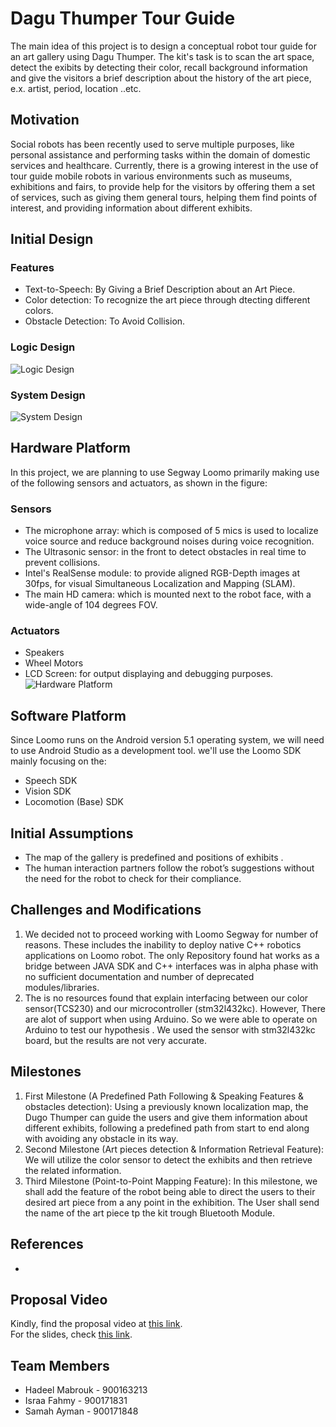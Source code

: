 
# Dagu Thumper Tour Guide
The main idea of this project is to design a conceptual robot tour guide for an art gallery using Dagu Thumper. The kit's task is to scan the art space, detect the exibits by detecting their color, recall background information and give the visitors a brief description about the history of the art piece, e.x. artist, period, location ..etc.

## Motivation 
Social robots has been recently used to serve multiple purposes, like personal assistance and performing tasks within the domain of domestic services and healthcare. Currently, there is a growing interest in the use of tour guide mobile robots in various environments such as museums, exhibitions and fairs, to provide help for the visitors by offering them a set of services, such as giving them general tours, helping them find points of interest, and providing information about different exhibits.

## Initial Design 
### Features
* Text-to-Speech: By Giving a Brief Description about an Art Piece.
* Color detection: To recognize the art piece through dtecting different colors.
* Obstacle Detection: To Avoid Collision.

### Logic Design
![Logic Design](https://github.com/HadeelMabrouk/Embedded-Project-2/blob/main/Images/logic.PNG)

### System Design
![System Design](https://github.com/HadeelMabrouk/Embedded-Project-2/blob/main/Images/system2.png)

## Hardware Platform   
In this project, we are planning to use Segway Loomo primarily making use of the following sensors and actuators, as shown in the figure:
### Sensors
* The microphone array: which is composed of 5 mics is used to localize voice source and reduce background noises during voice recognition.
* The Ultrasonic sensor: in the front to detect obstacles in real time to prevent collisions.
* Intel's RealSense module: to provide aligned RGB-Depth images at 30fps, for visual Simultaneous Localization and Mapping (SLAM).
* The main HD camera: which is mounted next to the robot face, with a wide-angle of 104 degrees FOV.
### Actuators
* Speakers
* Wheel Motors  
* LCD Screen: for output displaying and debugging purposes.   
![Hardware Platform](https://i.imgur.com/Ue1aABD.png) 


## Software Platform 
Since Loomo runs on the Android version 5.1 operating system, we will need to use Android Studio as a development tool.
we'll use the Loomo SDK mainly focusing on the:
* Speech SDK
* Vision SDK
* Locomotion (Base) SDK 

## Initial Assumptions
* The map of the gallery is predefined and positions of exhibits .
* The human interaction partners follow the robot’s suggestions without the need for the robot to check for their compliance.

## Challenges and Modifications 
1. We decided not to proceed working with Loomo Segway for number of reasons. These includes the inability to deploy native C++ robotics applications on Loomo robot. The only Repository found hat works as a bridge between JAVA SDK and C++ interfaces was in alpha phase with no sufficient documentation and number of deprecated modules/libraries. 
2. The is no resources found that explain interfacing between our color sensor(TCS230) and our microcontroller (stm32l432kc). However, There are alot of support when using Arduino. So we were able to operate on Arduino to test our hypothesis . We used the sensor with stm32l432kc board, but the results are not very accurate. 

## Milestones
1. First Milestone (A Predefined Path Following & Speaking Features & obstacles detection): Using a previously known localization map, the Dugo Thumper can guide the users and give them information about different exhibits, following a predefined path from start to end along with avoiding any obstacle in its way. 
2. Second Milestone (Art pieces detection & Information Retrieval Feature): We will utilize the color sensor to detect the exhibits and then retrieve the related information. 
3. Third Milestone (Point-to-Point Mapping Feature): In this milestone, we shall add the feature of the robot being able to direct the users to their desired art piece from a any point in the exhibition. The User shall send the name of the art piece tp the kit trough Bluetooth Module. 


## References
*


## Proposal Video
Kindly, find the proposal video at [this link](https://drive.google.com/file/d/1foOe66EDGX7r4gehLcNGmYwh58q4fUl_/view?usp=sharing).  
For the slides, check [this link](https://drive.google.com/file/d/1M-g5JhZSnqB3LKiKBddfGtiu3rjULKN2/view?usp=sharing).

## Team Members
* Hadeel Mabrouk - 900163213
* Israa Fahmy - 900171831
* Samah Ayman - 900171848
